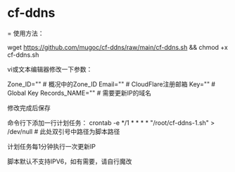 # cf-ddns
=
使用方法：

wget https://github.com/mugoc/cf-ddns/raw/main/cf-ddns.sh && chmod +x cf-ddns.sh

vi或文本编辑器修改一下参数：

Zone_ID=""			  # 概况中的Zone_ID
Email=""			    # CloudFlare注册邮箱
Key=""				    # Global Key
Records_NAME=""		# 需要更新IP的域名

修改完成后保存

命令行下添加一行计划任务：
crontab -e
*/1 * * * * "/root/cf-ddns-1.sh" > /dev/null   # 此处双引号中路径为脚本路径

计划任务每1分钟执行一次更新IP

脚本默认不支持IPV6，如有需要，请自行魔改
